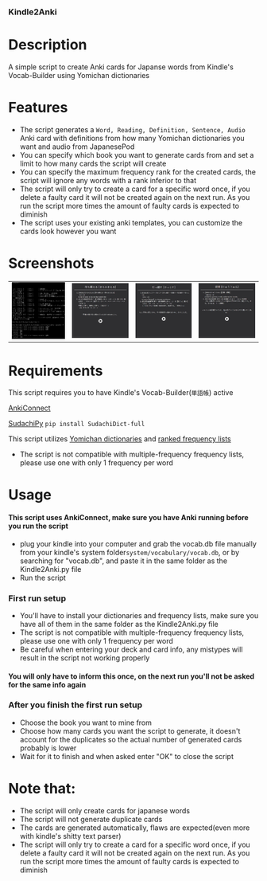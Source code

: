 ### Kindle2Anki

# Description
A simple script to create Anki cards for Japanse words from Kindle's Vocab-Builder using Yomichan dictionaries

# Features
- The script generates a ```Word, Reading, Definition, Sentence, Audio``` Anki card with definitions from how many Yomichan dictionaries you want and audio from JapanesePod
- You can specify which book you want to generate cards from and set a limit to how many cards the script will create
- You can specify the maximum frequency rank for the created cards, the script will ignore any words with a rank inferior to that
- The script will only try to create a card for a specific word once, if you delete a faulty card it will not be created again on the next run. As you run the script more times the amount of faulty cards is expected to diminish
- The script uses your existing anki templates, you can customize the cards look however you want

# Screenshots
<table>
  <tr>
    <td> <img src="Screenshots/Kindle2Anki_running.JPG" width=auto height=auto></td>
    <td><img src="Screenshots/Kindle2Anki_Card1.JPG" width=auto height=auto></td>
    <td><img src="Screenshots/Kindle2Anki_Card2.JPG" width=auto height=auto></td>
    <td><img src="Screenshots/Kindle2Anki_Card3.JPG" width=auto height=auto></td>
  </tr>
 </table>

# Requirements
This script requires you to have Kindle's Vocab-Builder(```単語帳```) active

[AnkiConnect](https://ankiweb.net/shared/info/2055492159)

[SudachiPy](https://pypi.org/project/SudachiDict-full/) ```pip install SudachiDict-full```

This script utilizes [Yomichan dictionaries](https://github.com/FooSoft/yomichan#dictionaries) and [ranked frequency lists](https://drive.google.com/drive/folders/1g1drkFzokc8KNpsPHoRmDJ4OtMTWFuXi)
- The script is not compatible with multiple-frequency frequency lists, please use one with only 1 frequency per word

# Usage
#### This script uses AnkiConnect, make sure you have Anki running before you run the script
- plug your kindle into your computer and grab the vocab.db file manually from your kindle's system folder```system/vocabulary/vocab.db```, or by searching for "vocab.db", and paste it in the same folder as the Kindle2Anki.py file
- Run the script

### First run setup
- You'll have to install your dictionaries and frequency lists, make sure you have all of them in the same folder as the Kindle2Anki.py file
- The script is not compatible with multiple-frequency frequency lists, please use one with only 1 frequency per word
- Be careful when entering your deck and card info, any mistypes will result in the script not working properly
#### You will only have to inform this once, on the next run you'll not be asked for the same info again

### After you finish the first run setup
- Choose the book you want to mine from
- Choose how many cards you want the script to generate, it doesn't account for the duplicates so the actual number of generated cards probably is lower
- Wait for it to finish and when asked enter "OK" to close the script

# Note that:
- The script will only create cards for japanese words
- The script will not generate duplicate cards
- The cards are generated automatically, flaws are expected(even more with kindle's shitty text parser)
- The script will only try to create a card for a specific word once, if you delete a faulty card it will not be created again on the next run. As you run the script more times the amount of faulty cards is expected to diminish

